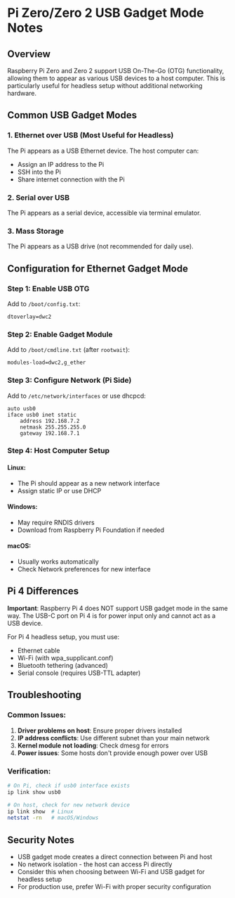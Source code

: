 # Pi Zero/Zero 2 USB Gadget Mode Notes

## Overview

Raspberry Pi Zero and Zero 2 support USB On-The-Go (OTG) functionality, allowing them to appear as various USB devices to a host computer. This is particularly useful for headless setup without additional networking hardware.

## Common USB Gadget Modes

### 1. Ethernet over USB (Most Useful for Headless)

The Pi appears as a USB Ethernet device. The host computer can:
- Assign an IP address to the Pi
- SSH into the Pi
- Share internet connection with the Pi

### 2. Serial over USB

The Pi appears as a serial device, accessible via terminal emulator.

### 3. Mass Storage

The Pi appears as a USB drive (not recommended for daily use).

## Configuration for Ethernet Gadget Mode

### Step 1: Enable USB OTG

Add to `/boot/config.txt`:
```
dtoverlay=dwc2
```

### Step 2: Enable Gadget Module

Add to `/boot/cmdline.txt` (after `rootwait`):
```
modules-load=dwc2,g_ether
```

### Step 3: Configure Network (Pi Side)

Add to `/etc/network/interfaces` or use dhcpcd:
```
auto usb0
iface usb0 inet static
    address 192.168.7.2
    netmask 255.255.255.0
    gateway 192.168.7.1
```

### Step 4: Host Computer Setup

#### Linux:
- The Pi should appear as a new network interface
- Assign static IP or use DHCP

#### Windows:
- May require RNDIS drivers
- Download from Raspberry Pi Foundation if needed

#### macOS:
- Usually works automatically
- Check Network preferences for new interface

## Pi 4 Differences

**Important**: Raspberry Pi 4 does NOT support USB gadget mode in the same way. The USB-C port on Pi 4 is for power input only and cannot act as a USB device.

For Pi 4 headless setup, you must use:
- Ethernet cable
- Wi-Fi (with wpa_supplicant.conf)
- Bluetooth tethering (advanced)
- Serial console (requires USB-TTL adapter)

## Troubleshooting

### Common Issues:
1. **Driver problems on host**: Ensure proper drivers installed
2. **IP address conflicts**: Use different subnet than your main network
3. **Kernel module not loading**: Check dmesg for errors
4. **Power issues**: Some hosts don't provide enough power over USB

### Verification:
```bash
# On Pi, check if usb0 interface exists
ip link show usb0

# On host, check for new network device
ip link show  # Linux
netstat -rn   # macOS/Windows
```

## Security Notes

- USB gadget mode creates a direct connection between Pi and host
- No network isolation - the host can access Pi directly
- Consider this when choosing between Wi-Fi and USB gadget for headless setup
- For production use, prefer Wi-Fi with proper security configuration
